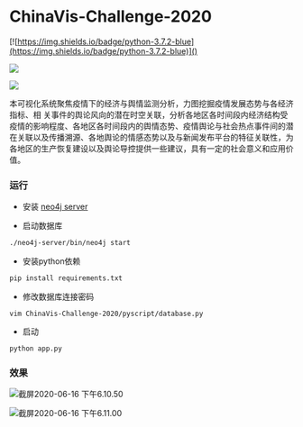 # ChinaVis-Challenge-2020

[![https://img.shields.io/badge/python-3.7.2-blue](https://img.shields.io/badge/python-3.7.2-blue)]()

[![](https://img.shields.io/badge/flask-1.1.1-red)]()

[![](https://img.shields.io/badge/neo4j-3.5.7-green)]()

本可视化系统聚焦疫情下的经济与舆情监测分析，力图挖掘疫情发展态势与各经济指标、相
关事件的舆论风向的潜在时空关联，分析各地区各时间段内经济结构受疫情的影响程度、各地区各时间段内的舆情态势、疫情舆论与社会热点事件间的潜在关联以及传播溯源、各地舆论的情感态势以及与新闻发布平台的特征关联性，为各地区的生产恢复建设以及舆论导控提供一些建议，具有一定的社会意义和应用价值。



### 运行

- 安装 [neo4j server](https://neo4j.com/download-center/#community)

- 启动数据库

```bash
./neo4j-server/bin/neo4j start
```

- 安装python依赖

```bash
pip install requirements.txt
```

- 修改数据库连接密码

```
vim ChinaVis-Challenge-2020/pyscript/database.py
```



- 启动

```
python app.py
```



### 效果

![截屏2020-06-16 下午6.10.50](http://kylinhub.oss-cn-shanghai.aliyuncs.com/2020-06-16-101201.png)


![截屏2020-06-16 下午6.11.00](http://kylinhub.oss-cn-shanghai.aliyuncs.com/2020-06-16-101214.png)


